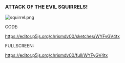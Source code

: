 ### ATTACK OF THE EVIL SQUIRRELS!

![squirrel.png]({{site.baseurl}}/squirrel.png)

CODE:

https://editor.p5js.org/chrismdv00/sketches/WYFyGV4tx

FULLSCREEN:

https://editor.p5js.org/chrismdv00/full/WYFyGV4tx
